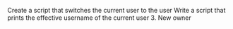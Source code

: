Create a script that switches the current user to the user
Write a script that prints the effective username of the current user
3. New owner
